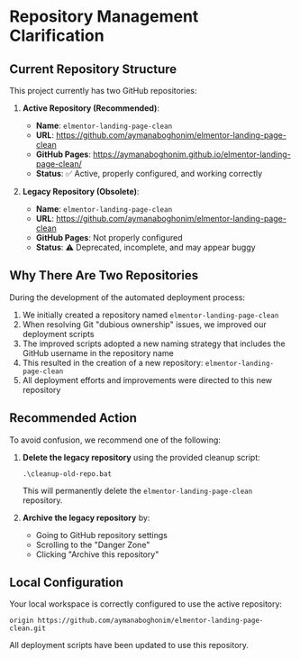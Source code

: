 # Repository Management Clarification

## Current Repository Structure

This project currently has two GitHub repositories:

1. **Active Repository (Recommended)**:

   - **Name**: `elmentor-landing-page-clean`
   - **URL**: https://github.com/aymanaboghonim/elmentor-landing-page-clean
   - **GitHub Pages**: https://aymanaboghonim.github.io/elmentor-landing-page-clean/
   - **Status**: ✅ Active, properly configured, and working correctly

2. **Legacy Repository (Obsolete)**:
   - **Name**: `elmentor-landing-page-clean`
   - **URL**: https://github.com/aymanaboghonim/elmentor-landing-page-clean
   - **GitHub Pages**: Not properly configured
   - **Status**: ⚠️ Deprecated, incomplete, and may appear buggy

## Why There Are Two Repositories

During the development of the automated deployment process:

1. We initially created a repository named `elmentor-landing-page-clean`
2. When resolving Git "dubious ownership" issues, we improved our deployment scripts
3. The improved scripts adopted a new naming strategy that includes the GitHub username in the repository name
4. This resulted in the creation of a new repository: `elmentor-landing-page-clean`
5. All deployment efforts and improvements were directed to this new repository

## Recommended Action

To avoid confusion, we recommend one of the following:

1. **Delete the legacy repository** using the provided cleanup script:

   ```
   .\cleanup-old-repo.bat
   ```

   This will permanently delete the `elmentor-landing-page-clean` repository.

2. **Archive the legacy repository** by:
   - Going to GitHub repository settings
   - Scrolling to the "Danger Zone"
   - Clicking "Archive this repository"

## Local Configuration

Your local workspace is correctly configured to use the active repository:

```
origin https://github.com/aymanaboghonim/elmentor-landing-page-clean.git
```

All deployment scripts have been updated to use this repository.
